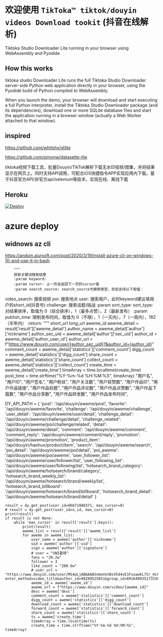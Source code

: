 


# 欢迎使用 `TikToka™ tiktok/douyin videos Download tookit` (抖音在线解析)




 Tiktoka Studio Downloader Lite  running in your browser using WebAssembly and Pyodide 
 
 
      

## How this works

 tiktoka studio Downloader  Lite runs the full  Tiktoka Studio Downloader server-side  Python web application directly in your browser, using the Pyodide build of Python compiled to WebAssembly.

When you launch the demo, your browser will download and start executing a full Python interpreter, install the  Tiktoka Studio Downloader package (and its dependencies), download one or more SQLite database files and start the application running in a browser window (actually a Web Worker attached to that window).



## inspired 

https://github.com/whitphx/stlite


https://github.com/simonw/datasette-lite



tiktoka视频下载工具，批量Douyin/TikTok解析下载无水印视频/图集，并将结果显示在网页上。同时支持API调用，可配合iOS快捷指令APP实现应用内下载。基于抖音官方API/非官方api/selenium等技术，实现在线、离线下载


## Heroku

[![Deploy](https://www.herokucdn.com/deploy/button.svg)](https://heroku.com/deploy?template=https://github.com/wanghaisheng/TiktokaDownload)


# azure deploy

## widnows  az cli 

https://anduin.aiursoft.com/post/2020/3/19/install-azure-cli-on-windows-10-and-use-it-in-bash




        """
        获取关键词搜索结果
        :param keyword:
        :param cursor: 上一页会返回下一页的cursor值
        :param search_source: search_source为搜索类型，目前支持以下取值：
  video_search: 搜索视频
  poi: 搜索地点
  user: 搜索用户，此时keyword建议填用户的short_id(抖音号)
  challenge: 搜索话题/挑战
        :param sort_type: sort_type: 对结果排序，取值为 0（综合排序），1（最多点赞），2（最新发布）
        :param publish_time: 限制发布时间，取值为 0（不限），1（一天内），7（一周内），182（半年内）
        :return:
        """
            short_url
            long_url
            aweme_id
            aweme_detail = result['result']['aweme_detail']
            author_name = aweme_detail['author']['nickname']
            author_sec_uid = aweme_detail['author']['sec_uid']
            author_id = aweme_detail['author_user_id']
            author_url = f"https://www.douyin.com/user/{author_sec_uid}?&author_id={author_id}"
            comment_count = aweme_detail['statistics']['comment_count']
            digg_count = aweme_detail['statistics']['digg_count']
            share_count = aweme_detail['statistics']['share_count']
            collect_count = aweme_detail['statistics']['collect_count']
            create_time = aweme_detail['create_time']
            timeArray = time.localtime(create_time)
            post_time = time.strftime("%Y-%m-%d %H:%M:%S", timeArray)
    "用户名",
    "用户ID",
    "用户签名",
    "用户粉丝",
    "用户关注数",
    "用户获赞数",
    "用户作品ID",
    "用户作品链接",
    "用户作品标题",
    "用户作品评论数",
    "用户作品点赞数",
    "用户作品下载数",
    "用户作品分享数",
    "用户作品转发数",
    "用户作品发布时间",

DY_API_PATH = {
    'post': '/api/douyin/aweme/post',
    'favorite': '/api/douyin/aweme/favorite',
    'challenge': '/api/douyin/aweme/challenge',
    'user_detail': '/api/douyin/aweme/user/detail',
    'challenge_detail': '/api/douyin/aweme/challenge/detail',
    'challenge_related': '/api/douyin/aweme/poi/challenge/related',
    'detail': '/api/douyin/aweme/detail',
    'comment': '/api/douyin/aweme/comment',
    'comment_reply': '/api/douyin/aweme/comment/reply',
    'promotion': '/api/douyin/aweme/promotion',
    'product_item': '/api/douyin/haohuo/product/item',
    'search': '/api/douyin/aweme/search',
    'poi_detail': '/api/douyin/aweme/poi/detail',
    'poi_aweme': '/api/douyin/aweme/poi/aweme',
    'user_follower_list': '/api/douyin/aweme/user/follower/list',
    'user_following_list': '/api/douyin/aweme/user/following/list',
    'hotsearch_brand_category': '/api/douyin/aweme/hotsearch/brand/category',
    'hotsearch_brand_weekly_list': '/api/douyin/aweme/hotsearch/brand/weekly/list',
    'hotsearch_brand_billboard': '/api/douyin/aweme/hotsearch/brand/billboard',
    'hotsearch_brand_detail': '/api/douyin/aweme/hotsearch/brand/detail'
}



    result = dy.get_post(user_id=96671888371, max_cursor=0)
    # result = dy.get_post(user_id=u_id, max_cursor=0)
    print(result)
    if result is not None:
        while 'max_cursor' in result['result'].keys():
            print(result)
            aweme_list = result['result']['aweme_list']
            for aweme in aweme_list:
                user_name = aweme['author']['nickname']
                uid = aweme['author']['uid']
                sign = aweme['author']['signature']
                # user = "UNI星球"
                fans = "20.2w"
                follower = 3
                like_count = "200.6w"
                # user_url = "https://www.douyin.com/user/MS4wLjABAAAASnmoVotBsVhd4vE1FxuawkL75r_Hc8PQynaM5UAqUvE?enter_method=video_title&author_id=98289525851&group_id=6916409351733366019&log_pb=%7B%22impr_id%22%3A%22021625638344237fdbddc0100fff0030a0a1a880000002020eba6%22%7D&enter_from=video_detail"
                aweme_id = aweme['aweme_id']
                aweme_url = f"https://www.douyin.com/video/{aweme_id}"
                desc = aweme['desc']
                comment_count = aweme['statistics']['comment_count']
                digg_count = aweme['statistics']['digg_count']
                download_count = aweme['statistics']['download_count']
                forward_count = aweme['statistics']['forward_count']
                share_count = aweme['statistics']['share_count']
                ts = aweme['create_time']
                timeArray = time.localtime(ts)
                create_time = time.strftime("%Y-%m-%d %H:%M:%S", timeArray)
